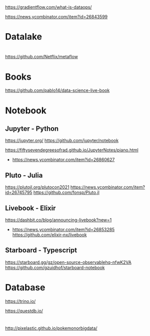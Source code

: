 
https://gradientflow.com/what-is-dataops/

https://news.ycombinator.com/item?id=26843599

# Datalake

#
https://github.com/Netflix/metaflow

# Books
https://github.com/pablo14/data-science-live-book

# Notebook
## Jupyter - Python
https://jupyter.org/
https://github.com/jupyter/notebook

https://fiftysevendegreesofrad.github.io/JupyterNotes/piano.html
* https://news.ycombinator.com/item?id=26860627

## Pluto - Julia
https://plutojl.org/plutocon2021
https://news.ycombinator.com/item?id=26745795
https://github.com/fonsp/Pluto.jl

## Livebook - Elixir
https://dashbit.co/blog/announcing-livebook?new=1
* https://news.ycombinator.com/item?id=26853285
https://github.com/elixir-nx/livebook

## Starboard - Typescript
https://starboard.gg/gz/open-source-observablehq-nfwK2VA
https://github.com/gzuidhof/starboard-notebook

# Database


https://trino.io/

https://questdb.io/

#
http://pixelastic.github.io/pokemonorbigdata/

